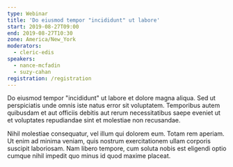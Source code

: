 ```yaml
---
type: Webinar
title: 'Do eiusmod tempor "incididunt" ut labore'
start: 2019-08-27T09:00
end: 2019-08-27T10:30
zone: America/New_York
moderators:
  - cleric-edis
speakers:
  - nance-mcfadin
  - suzy-cahan
registration: /registration
---
```


Do eiusmod tempor "incididunt" ut labore et dolore magna aliqua. Sed ut
perspiciatis unde omnis iste natus error sit voluptatem. Temporibus autem
quibusdam et aut officiis debitis aut rerum necessitatibus saepe eveniet ut et
voluptates repudiandae sint et molestiae non recusandae.

Nihil molestiae consequatur, vel illum qui dolorem eum. Totam rem aperiam. Ut
enim ad minima veniam, quis nostrum exercitationem ullam corporis suscipit
laboriosam. Nam libero tempore, cum soluta nobis est eligendi optio cumque nihil
impedit quo minus id quod maxime placeat.
